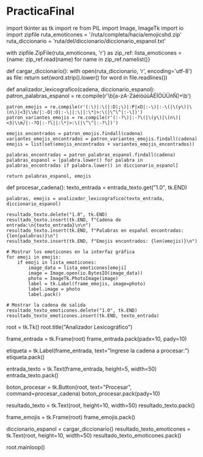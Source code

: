 # PracticaFinal
import tkinter as tk
import re
from PIL import Image, ImageTk
import io
import zipfile
ruta_emoticones = '/ruta/completa/hacia/emojicshd.zip'
ruta_diccionario = 'ruta/del/diccionario/diccionario_espanol.txt'

with zipfile.ZipFile(ruta_emoticones, 'r') as zip_ref:
    lista_emoticones = {name: zip_ref.read(name) for name in zip_ref.namelist()}

def cargar_diccionario():
    with open(ruta_diccionario, 'r', encoding='utf-8') as file:
        return set(word.strip().lower() for word in file.readlines())

def analizador_lexicografico(cadena, diccionario_espanol):
    patron_palabras_espanol = re.compile(r'\b[a-zA-ZáéíóúüÁÉÍÓÚÜñÑ]+\b')

    patron_emojis = re.compile(r'(:\)|:\(|:D|;\)|:P|xD|:-\)|:-\(|\(y\)|\(n\)|<3|\\m/|:-O|:O|:-\||:\||:\*|>:\(|\^\^|:-\])')
    patron_variantes_emojis = re.compile(r'(:-?\)|:-?\(|\(y\)|\(n\)|<3|\\m/|:-?O|:-?\||:\*|>:\(|\^\^|:-?\])')

    emojis_encontrados = patron_emojis.findall(cadena)
    variantes_emojis_encontrados = patron_variantes_emojis.findall(cadena)
    emojis = list(set(emojis_encontrados + variantes_emojis_encontrados))

    palabras_encontradas = patron_palabras_espanol.findall(cadena)
    palabras_espanol = [palabra.lower() for palabra in palabras_encontradas if palabra.lower() in diccionario_espanol]

    return palabras_espanol, emojis

def procesar_cadena():
    texto_entrada = entrada_texto.get("1.0", tk.END)

    palabras, emojis = analizador_lexicografico(texto_entrada, diccionario_espanol)

    resultado_texto.delete("1.0", tk.END)
    resultado_texto.insert(tk.END, f"Cadena de entrada:\n{texto_entrada}\n\n")
    resultado_texto.insert(tk.END, f"Palabras en español encontradas: {len(palabras)}\n")
    resultado_texto.insert(tk.END, f"Emojis encontrados: {len(emojis)}\n")

    # Mostrar los emoticones en la interfaz gráfica
    for emoji in emojis:
        if emoji in lista_emoticones:
            image_data = lista_emoticones[emoji]
            image = Image.open(io.BytesIO(image_data))
            photo = ImageTk.PhotoImage(image)
            label = tk.Label(frame_emojis, image=photo)
            label.image = photo  
            label.pack()

    # Mostrar la cadena de salida
    resultado_texto_emoticones.delete("1.0", tk.END)
    resultado_texto_emoticones.insert(tk.END, texto_entrada)

root = tk.Tk()
root.title("Analizador Lexicográfico")

frame_entrada = tk.Frame(root)
frame_entrada.pack(padx=10, pady=10)

etiqueta = tk.Label(frame_entrada, text="Ingrese la cadena a procesar:")
etiqueta.pack()

entrada_texto = tk.Text(frame_entrada, height=5, width=50)
entrada_texto.pack()

boton_procesar = tk.Button(root, text="Procesar", command=procesar_cadena)
boton_procesar.pack(pady=10)

resultado_texto = tk.Text(root, height=10, width=50)
resultado_texto.pack()

frame_emojis = tk.Frame(root)
frame_emojis.pack()

diccionario_espanol = cargar_diccionario()
resultado_texto_emoticones = tk.Text(root, height=10, width=50)
resultado_texto_emoticones.pack()

root.mainloop()
